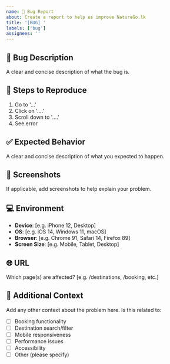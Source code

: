 ```yaml
---
name: 🐛 Bug Report
about: Create a report to help us improve NatureGo.lk
title: '[BUG] '
labels: ['bug']
assignees: ''
---
```


## 🐛 Bug Description
A clear and concise description of what the bug is.

## 🔄 Steps to Reproduce
1. Go to '...'
2. Click on '....'
3. Scroll down to '....'
4. See error

## ✅ Expected Behavior
A clear and concise description of what you expected to happen.

## 📸 Screenshots
If applicable, add screenshots to help explain your problem.

## 💻 Environment
- **Device**: [e.g. iPhone 12, Desktop]
- **OS**: [e.g. iOS 14, Windows 11, macOS]
- **Browser**: [e.g. Chrome 91, Safari 14, Firefox 89]
- **Screen Size**: [e.g. Mobile, Tablet, Desktop]

## 🌐 URL
Which page(s) are affected? [e.g. /destinations, /booking, etc.]

## 📝 Additional Context
Add any other context about the problem here. Is this related to:
- [ ] Booking functionality
- [ ] Destination search/filter
- [ ] Mobile responsiveness
- [ ] Performance issues
- [ ] Accessibility
- [ ] Other (please specify)